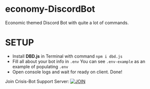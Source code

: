 # economy-DiscordBot
Economic themed Discord Bot with quite a lot of commands.

# SETUP
- Install **DBD.js** in Terminal with command ```npm i dbd.js```
- Fill all about your bot info in ```.env``` You can see ```.env-example``` as an example of populating ```.env```
- Open console logs and wait for ready on client. Done!




Join Crisis-Bot Support Server: [![JOIN](https://img.shields.io/badge/Join-Discord%20Server-blue)](https://discord.com/invite/zMjYPEBAMk)
